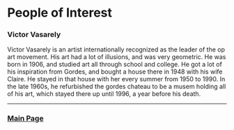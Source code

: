 # People of Interest

### Victor Vasarely
Victor Vasarely is an artist internationally recognized as the leader of the op art movement. His art had a lot of illusions, and was very geometric.
He was born in 1906, and studied art all through school and college. He got a lot of his inspiration from Gordes, and bought a house there in 1948 with his wife Claire. He stayed in that house with her every summer from 1950 to 1990. In the late 1960s, he refurbished the gordes chateau to be a musem holding all of his art, which stayed there up until 1996, a year before his death. 

___

### [Main Page](https://worreaud000.github.io/DigitalArt)
